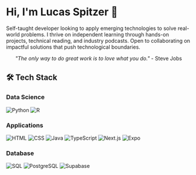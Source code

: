 # Hi, I'm Lucas Spitzer 👋

Self-taught developer looking to apply emerging technologies to solve real-world problems. I thrive on independent learning through hands-on projects, technical reading, and industry podcasts. Open to collaborating on impactful solutions that push technological boundaries.

<div align="center">
  
*"The only way to do great work is to love what you do."* - Steve Jobs

</div>

## 🛠️ Tech Stack

### Data Science
![Python](https://img.shields.io/badge/Python-306998?style=flat&logo=python&logoColor=FFD43B)
![R](https://img.shields.io/badge/R-276DC3?style=flat&logo=r&logoColor=white)

### Applications
![HTML](https://img.shields.io/badge/HTML5-E34F26?style=flat&logo=html5&logoColor=white)
![CSS](https://img.shields.io/badge/CSS3-1572B6?style=flat&logo=css3&logoColor=white)
![Java](https://img.shields.io/badge/Java-ED8B00?style=flat&logo=openjdk&logoColor=white)
![TypeScript](https://img.shields.io/badge/TypeScript-007ACC?style=flat&logo=typescript&logoColor=white)
![Next.js](https://img.shields.io/badge/Next.js-000000?style=flat&logo=next.js&logoColor=white)
![Expo](https://img.shields.io/badge/Expo-white?style=flat&logo=expo&logoColor=000000)

### Database
![SQL](https://img.shields.io/badge/SQL-003B57?style=flat&logo=sqlite&logoColor=white)
![PostgreSQL](https://img.shields.io/badge/PostgreSQL-316192?style=flat&logo=postgresql&logoColor=white)
![Supabase](https://img.shields.io/badge/Supabase-0E1E25?style=flat&logo=supabase&logoColor=3ECF8E)


